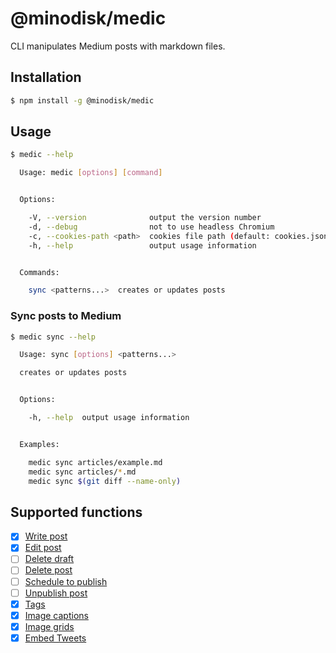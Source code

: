 # @minodisk/medic

CLI manipulates Medium posts with markdown files.

## Installation

```sh
$ npm install -g @minodisk/medic
```

## Usage

```sh
$ medic --help

  Usage: medic [options] [command]


  Options:

    -V, --version              output the version number
    -d, --debug                not to use headless Chromium
    -c, --cookies-path <path>  cookies file path (default: cookies.json)
    -h, --help                 output usage information


  Commands:

    sync <patterns...>  creates or updates posts
```

### Sync posts to Medium

```sh
$ medic sync --help

  Usage: sync [options] <patterns...>

  creates or updates posts


  Options:

    -h, --help  output usage information


  Examples:

    medic sync articles/example.md
    medic sync articles/*.md
    medic sync $(git diff --name-only)
```

## Supported functions

* [x] [Write post](https://help.medium.com/hc/en-us/articles/225168768-Write-post)
* [x] [Edit post](https://help.medium.com/hc/en-us/articles/215194537-Edit-post)
* [ ] [Delete draft](https://help.medium.com/hc/en-us/articles/215591007-Delete-draft)
* [ ] [Delete post](https://help.medium.com/hc/en-us/articles/214896058-Delete-post)
* [ ] [Schedule to publish](https://help.medium.com/hc/en-us/articles/216650227-Schedule-to-publish)
* [ ] [Unpublish post](https://help.medium.com/hc/en-us/articles/227056408-How-do-I-unpublish-a-post-)
* [x] [Tags](https://help.medium.com/hc/en-us/articles/214741038-Tags)
* [x] [Image captions](https://help.medium.com/hc/en-us/articles/115004808787-Image-captions)
* [x] [Image grids](https://help.medium.com/hc/en-us/articles/115004808587-Image-grids)
* [x] [Embed Tweets](https://help.medium.com/hc/en-us/articles/216196547-Embed-Tweets)
